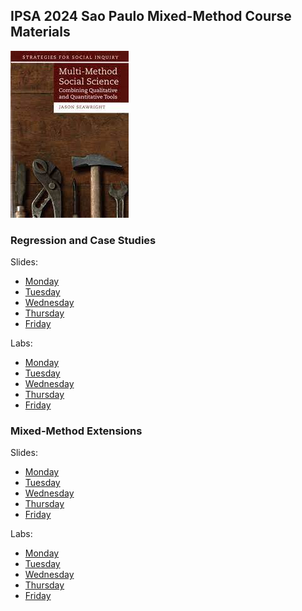 ## IPSA 2024 Sao Paulo Mixed-Method Course Materials

![](practicemm.jpg?raw=true)

### Regression and Case Studies

Slides:

* [Monday](https://jnseawright.github.io/IPSA2024/Regression%20and%20Case%20Studies%20Slides/IPSA%202024%20Day%201.pdf)
* [Tuesday](https://jnseawright.github.io/IPSA2024/Regression%20and%20Case%20Studies%20Slides/IPSA%202024%20Day%202.pdf) 
* [Wednesday](https://jnseawright.github.io/IPSA2024/Regression%20and%20Case%20Studies%20Slides/IPSA%202024%20Day%203.pdf)
* [Thursday](https://jnseawright.github.io/IPSA2024/Regression%20and%20Case%20Studies%20Slides/IPSA%202024%20Day%204.pdf)
* [Friday](https://jnseawright.github.io/IPSA2024/Regression%20and%20Case%20Studies%20Slides/IPSA%202024%20Day%205.pdf) 

Labs:

* [Monday](https://jnseawright.github.io/IPSA2024/Regression%20and%20Case%20Studies%20Labs/IPSA%202024%20Lab%201.pdf)
* [Tuesday](https://jnseawright.github.io/IPSA2024/Regression%20and%20Case%20Studies%20Labs/IPSA%202024%20Lab%202.pdf) 
* [Wednesday](https://jnseawright.github.io/IPSA2024/Regression%20and%20Case%20Studies%20Labs/IPSA%202024%20Lab%203.pdf)
* [Thursday](https://jnseawright.github.io/IPSA2024/Regression%20and%20Case%20Studies%20Labs/IPSA%202024%20Lab%204.pdf)
* [Friday](https://jnseawright.github.io/IPSA2024/Regression%20and%20Case%20Studies%20Labs/IPSA%202024%20Lab%205.pdf) 

### Mixed-Method Extensions

Slides:

* [Monday](https://jnseawright.github.io/IPSA2024/Extensions%20Slides/IPSA%202024%20Extensions%20Day%201.pdf)
* [Tuesday](https://jnseawright.github.io/IPSA2024/Extensions%20Slides/IPSA%202024%20Extensions%20Day%202.pdf) 
* [Wednesday](https://jnseawright.github.io/IPSA2024/Extensions%20Slides/IPSA%202024%20Extensions%20Day%203.pdf)
* [Thursday](https://jnseawright.github.io/IPSA2024/Extensions%20Slides/IPSA%202024%20Extensions%20Day%204.pdf)
* [Friday](https://jnseawright.github.io/IPSA2024/Extensions%20Slides/IPSA%202024%20Extensions%20Day%205.pdf) 

Labs:

* [Monday](https://jnseawright.github.io/IPSA2024/Extensions%20Labs/IPSA%202024%20Lab%206.pdf)
* [Tuesday](https://jnseawright.github.io/IPSA2024/Extensions%20Labs/IPSA%202024%20Lab%207.pdf) 
* [Wednesday](https://jnseawright.github.io/IPSA2024/Extensions%20Labs/IPSA%202024%20Lab%208.pdf)
* [Thursday](https://jnseawright.github.io/IPSA2024/Extensions%20Labs/IPSA%202024%20Lab%209.pdf)
* [Friday](https://jnseawright.github.io/IPSA2024/Extensions%20Labs/IPSA%202024%20Lab%2010.pdf) 







